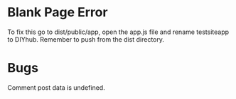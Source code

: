 # Blank Page Error

To fix this go to dist/public/app, open the app.js file and rename testsiteapp to DIYhub. Remember to push from the dist directory.

# Bugs

Comment post data is undefined.
